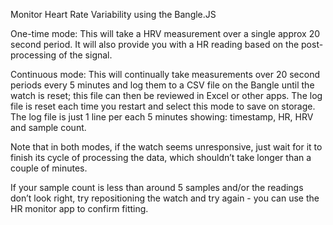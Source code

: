 Monitor Heart Rate Variability using the Bangle.JS

One-time mode:
This will take a HRV measurement over a single approx 20 second period. It will also provide you with a HR reading based on the post-processing of the signal.

Continuous mode:
This will continually take measurements over 20 second periods every 5 minutes and log them to a CSV file on the Bangle until the watch is reset; this file can then be reviewed in Excel or other apps. The log file is reset each time you restart and select this mode to save on storage. The log file is just 1 line per each 5 minutes showing: timestamp, HR, HRV and sample count.

Note that in both modes, if the watch seems unresponsive, just wait for it to finish its cycle of processing the data, which shouldn’t take longer than a couple of minutes.

If your sample count is less than around 5 samples and/or the readings don’t look right, try repositioning the watch and try again - you can use the HR monitor app to confirm fitting.
